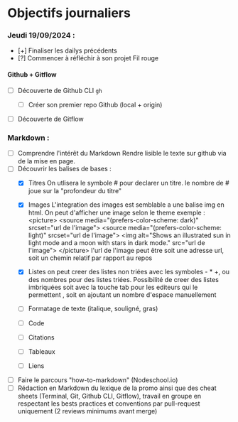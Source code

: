 # Objectifs journaliers

### Jeudi 19/09/2024 :

- [+] Finaliser les dailys précédents
- [?] Commencer à réfléchir à son projet Fil rouge

#### Github + Gitflow

- [ ] Découverte de Github CLI `gh`

  - [ ] Créer son premier repo Github (local + origin)

- [ ] Découverte de Gitflow

### Markdown :

- [ ] Comprendre l'intérêt du Markdown
      Rendre lisible le texte sur github via de la mise en page.
- [ ] Découvrir les balises de bases :
  - [x] Titres
        On utlisera le symbole \# pour declarer un titre. le nombre de \# joue sur la "profondeur du titre"
  - [x] Images
        L'integration des images est semblable a une balise img en html. On peut d'afficher une image selon le theme
        exemple : 
        \<picture>
          \<source media="(prefers-color-scheme: dark)" srcset="url de l'image">
        \<source media="(prefers-color-scheme: light)" srcset="url de l'image">
        \<img alt="Shows an illustrated sun in light mode and a moon with stars in dark mode." src="url de l'image">
      \</picture>
        l'url de l'image peut être soit une adresse url, soit un chemin relatif par rapport au repos
  - [x] Listes
        on peut creer des listes non triées avec les symboles  - * +, ou des nombres pour des listes triées.
        Possibilité de creer des listes imbriquées soit avec la touche tab pour les editeurs qui le permettent , soit en 
        ajoutant un nombre d'espace manuellement
  - [ ] Formatage de texte (italique, souligné, gras)
        
  - [ ] Code
  - [ ] Citations
  - [ ] Tableaux
  - [ ] Liens
- [ ] Faire le parcours "how-to-markdown" (Nodeschool.io)
- [ ] Rédaction en Markdown du lexique de la promo ainsi que des cheat sheets (Terminal, Git, Github CLI, Gitflow), travail en groupe en respectant les bests practices et conventions par pull-request uniquement (2 reviews minimums avant merge)
